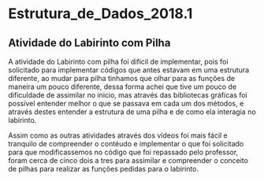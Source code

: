 # Estrutura_de_Dados_2018.1

## Atividade do Labirinto com Pilha
A atividade do Labirinto com pilha foi dificil de implementar, pois foi solicitado para implementar códigos que antes estavam em uma estrutura diferente, ao mudar para pilha tinhamos que olhar para as funções de maneira um pouco diferente, dessa forma achei que tive um pouco de dificuldade de assimilar no inicio, mas através das bibliotecas gráficas foi possível entender melhor o que se passava em cada um dos métodos, e através destes entender a estrutura de uma pilha e de como ela interagia no labirinto.

Assim como as outras atividades através dos vídeos foi mais fácil e tranquilo de compreender o contéudo e implementar o que foi solicitado para que modificassemos no código que foi repassado pelo professor, foram cerca de cinco dois a tres para assimilar e compreender o conceito de pilhas para realizar as funções pedidas para o labirinto.
